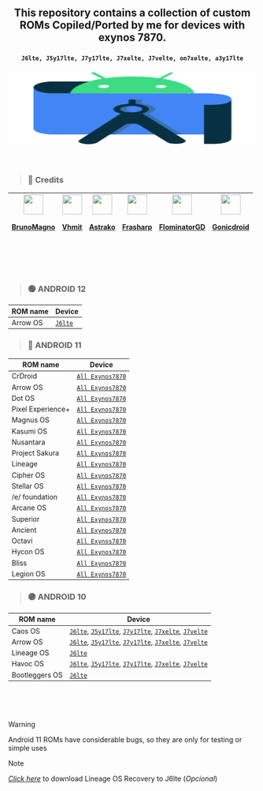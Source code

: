 <h2 align="center">This repository contains a collection of custom ROMs Copiled/Ported by me for devices with exynos 7870.
<h4 align="center">

`J6lte, J5y17lte, J7y17lte, J7xelte, J7velte, on7xelte, a3y17lte`
  
</h4>

</h2>
<img src="https://github.com/devicons/devicon/blob/55609aa5bd817ff167afce0d965585c92040787a/icons/androidstudio/androidstudio-original.svg" align="center "width="100%" height="150">
<br>
<br>
<br>

> ### :zombie: Credits

<div>

  | <a href="https://github.com/brunoliratm"><img src="https://avatars.githubusercontent.com/u/114788642?v=4" float="left" width="40px" height=40px><p>BrunoMagno</p></a> | <a href="https://github.com/skullknight963"><img src="https://avatars.githubusercontent.com/u/87090101?v=4" float="left" width="40px" height="40px"><p>Vhmit</p></a> | <a href="https://github.com/Astrako"><img src="https://avatars.githubusercontent.com/u/31514786?v=4" float="left" width="40px" height="40px"><p>Astrako</p></a>   | <a href="https://github.com/FraSharp"><img src="https://avatars.githubusercontent.com/u/60934657?v=4" float="left" width="40px" height="40px"><p>Frasharp</p></a>   | <a href="https://github.com/FlominatorGD"><img src="https://avatars.githubusercontent.com/u/75490337?v=4" float="left" width="40px" height="40px"><p>FlominatorGD</p></a>  | <a href="https://github.com/gonicdroid"><img src="https://avatars.githubusercontent.com/u/23217021?v=4" float="left" width="40px" height="40px"><p>Gonicdroid</p></a> |
  | --- | --- | --- | --- | ---| --- |
  
</div>
<br>
<br>
<br>

> ### :green_circle: ANDROID 12

| ROM name  | Device |
| --- | ----------- |
| Arrow OS  | [`J6lte`](https://sourceforge.net/projects/repomagno/files/Arrow-A12/Arrow-A12.1-J6lte-UNOFFICIAL.zip/download)  |

> ### :red_circle: ANDROID 11

| ROM name  | Device |
| --- | ----------- |
| CrDroid | [`All Exynos7870`](https://sourceforge.net/projects/repomagno/files/CrDroid-A11/crDroid-A11-Exynos7870-UNOFFICIAL.zip/download)  |
| Arrow OS  | [`All Exynos7870`](https://sourceforge.net/projects/repomagno/files/Arrow-A11/Arrow-A11-7870-UNOFFICIAL.zip/download)  |
| Dot OS  | [`All Exynos7870`](https://sourceforge.net/projects/repomagno/files/DotOS-A11/dotOS-A11-Exynos7870-UNOFFICIAL.zip/download)  |
| Pixel Experience+ | [`All Exynos7870`](https://sourceforge.net/projects/repomagno/files/PixelExperiencePlus-A11/PixelExperience_Plus-A11-Exynos7870-UNOFFICIAL.zip/download)  |
| Magnus OS  | [`All Exynos7870`](https://sourceforge.net/projects/repomagno/files/Magnus-A11/MagnusOS-A11-Exynos7870-UNOFFICIAL.zip/download)  |
| Kasumi OS  | [`All Exynos7870`](https://sourceforge.net/projects/repomagno/files/Kasumi-A11/Kasumi-A11-Exynos7870-UNOFFICIAL.zip/download)  |
| Nusantara | [`All Exynos7870`](https://sourceforge.net/projects/repomagno/files/Nusantara-A11/Nusantara-A11-Exynos7870-UNOFFICIAL.zip/download)  |
| Project Sakura | [`All Exynos7870`](https://sourceforge.net/projects/repomagno/files/ProjectSakura-A11/SakuraOS-A11-Exynos7870-UNOFFICIAL.zip/download)  |
| Lineage  | [`All Exynos7870`](https://sourceforge.net/projects/repomagno/files/Lineage-A11/LOS-A11-Exynos7870-UNOFFICIAL.zip/download)  |
| Cipher OS  | [`All Exynos7870`](https://sourceforge.net/projects/repomagno/files/Cipher-A11/CipherOS-A11-Exynos7870-UNOFFICIAL.zip/download)  |
| Stellar OS  | [`All Exynos7870`](https://sourceforge.net/projects/repomagno/files/Stellar-A11/StellarOS-A11-Exynos7870-UNOFFICIAL.zip/download)  |
| /e/ foundation | [`All Exynos7870`](https://sourceforge.net/projects/repomagno/files/e_foundation-A11/e_Foundation-A11-Exynos7870-UNOFFICIAL.zip/download)  |
| Arcane OS  | [`All Exynos7870`](https://sourceforge.net/projects/repomagno/files/Arcane-A11/ArcaneOS-A11-Exynos7870-UNOFFICIAL.zip/download)  |
| Superior | [`All Exynos7870`](https://sourceforge.net/projects/repomagno/files/Arcane-A11/ArcaneOS-A11-Exynos7870-UNOFFICIAL.zip/download)  |
| Ancient  | [`All Exynos7870`](https://sourceforge.net/projects/repomagno/files/Ancient-A11/AncientOS-A11-Exynos7870-Unofficial.zip/download)  |
| Octavi  | [`All Exynos7870`](https://sourceforge.net/projects/repomagno/files/OctaviOS-A11/OctaviOS-A11-Exynos7870-UNOFFICIAL.zip/download)  |
| Hycon OS  | [`All Exynos7870`](https://sourceforge.net/projects/repomagno/files/Hycon-A11/HyconOS-A11-Exynos7870-UNOFFICIAL.zip/download)  |
| Bliss  | [`All Exynos7870`](https://sourceforge.net/projects/repomagno/files/Bliss-A11/Bliss-A11-Exynos7870-UNOFFICIAL.zip/download)  |
| Legion OS  | [`All Exynos7870`](https://sourceforge.net/projects/repomagno/files/Legion-A11/LegionOS-A11-Exynos7870-UNOFFICIAL.zip/download)  |

> ### :purple_circle: ANDROID 10

| ROM name  | Device |
| --- | --- |
| Caos OS | [`J6lte`](https://sourceforge.net/projects/repomagno/files/Caos-A10/Caos-A10-j6lte-UNOFFICIAL.zip/download), [`J5y17lte`](https://sourceforge.net/projects/repomagno/files/Caos-A10/Caos-A10-j5y17lte-UNOFFICIAL.zip/download), [`J7y17lte`](https://sourceforge.net/projects/repomagno/files/Caos-A10/Caos-A10-j7y17lte-UNOFFICIAL.zip/download), [`J7xelte`](https://sourceforge.net/projects/repomagno/files/Caos-A10/Caos-A10-j7xelte-UNOFFICIAL.zip/download), [`J7velte`](https://sourceforge.net/projects/repomagno/files/Caos-A10/Caos-A10-j7velte-UNOFFICIAL.zip/download)   |
| Arrow OS  | [`J6lte`](https://sourceforge.net/projects/repomagno/files/Arrow-A10/ArrowOS-A10-J6lte-UNOFFICIAL.zip/download), [`J5y17lte`](https://sourceforge.net/projects/repomagno/files/Arrow-A10/ArrowOS-A10-J5y17lte-UNOFFICIAL.zip/download), [`J7y17lte`](https://sourceforge.net/projects/repomagno/files/Arrow-A10/ArrowOS-A10-J7y17lte-UNOFFICIAL.zip/download), [`J7xelte`](https://sourceforge.net/projects/repomagno/files/Arrow-A10/Arrow-A10-j7xelte-UNOFFICIAL.zip/download), [`J7velte`](https://sourceforge.net/projects/repomagno/files/Arrow-A10/Arrow-A10-j7velte-UNOFFICIAL.zip/download)  |
| Lineage OS  | [`J6lte`](https://sourceforge.net/projects/repomagno/files/Lineage-A10/lineage-17.1-20220910-UNOFFICIAL-j6lte.zip/download)  |
| Havoc OS  | [`J6lte`](https://sourceforge.net/projects/repomagno/files/Havoc-A10/Havoc-A10-J6lte-UNOFFICIAL.zip/download), [`J5y17lte`](https://sourceforge.net/projects/repomagno/files/Havoc-A10/Havoc-A10-J5y17lte-UNOFFICIAL.zip/download), [`J7y17lte`](https://sourceforge.net/projects/repomagno/files/Havoc-A10/Havoc-A10-J7y17lte-UNOFFICIAL.zip/download), [`J7xelte`](https://sourceforge.net/projects/repomagno/files/Havoc-A10/Havoc-A10-J7xelte-UNOFFICIAL.zip/download), [`J7velte`](https://sourceforge.net/projects/repomagno/files/Havoc-A10/Havoc-A10-J7velte-UNOFFICIAL.zip/download)  |
| Bootleggers OS | [`J6lte`](https://sourceforge.net/projects/repomagno/files/BootLeggers-A10/BootLeggers-A10-J6lte-UNOFFICIAL.zip/download)  |


<br>
<br>
<br>

> [!WARNING]
> Android 11 ROMs have considerable bugs, so they are only for testing or simple uses

> [!NOTE]
> [*Click here*](https://sourceforge.net/projects/repomagno/files/Lineage-A10/Los-17.1-recovery-j6lte.img/download) to download Lineage OS Recovery to J6lte (_Opcional_)
